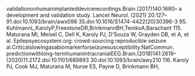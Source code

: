 validationonhumanimplanteddevicerecordings.Brain.(2017)140:1680– a development and validation study. Lancet Neurol. (2021) 20:127–
91.doi:10.1093/brain/awx098 35.doi:10.1016/S1474-4422(20)30396-3
95. KuhlmannL,KarolyP,FreestoneDR,BrinkmannBH,TemkoA,Barachant 115. Maturana MI, Meisel C, Dell K, Karoly PJ, D’Souza W, Grayden DB, et
A, et al. Epilepsyecosystem.org: crowd-sourcing reproducible seizure al.Criticalslowingasabiomarkerforseizuresusceptibility.NatCommun.
predictionwithlong-termhumanintracranialEEG.Brain.(2018)141:2619– (2020)11:2172.doi:10.1101/689893
30.doi:10.1093/brain/awy210 116. Karoly PJ, Cook MJ, Maturana M, Nurse ES, Payne D, Brinkmann BH,
